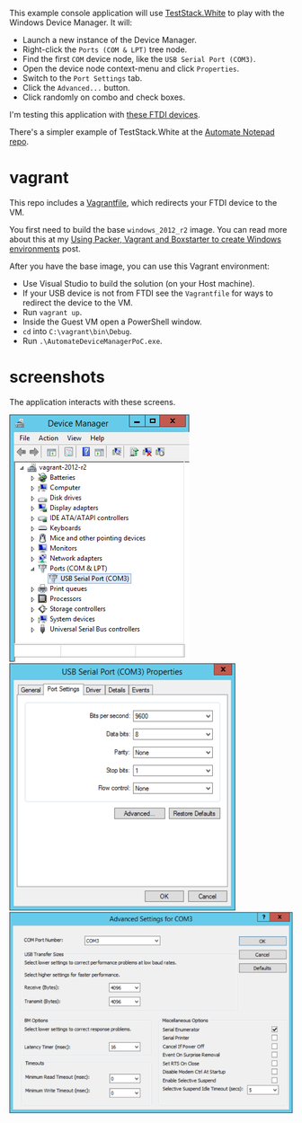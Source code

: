﻿
This example console application will use [TestStack.White](https://github.com/TestStack/White) to play with the Windows Device Manager. It will:

* Launch a new instance of the Device Manager.
* Right-click the `Ports (COM & LPT)` tree node.
* Find the first `COM` device node, like the `USB Serial Port (COM3)`.
* Open the device node context-menu and click `Properties`.
* Switch to the `Port Settings` tab.
* Click the `Advanced...` button.
* Click randomly on combo and check boxes.

I'm testing this application with [these FTDI devices](http://www.aliexpress.com/wholesale?SearchText=usb+serial+ftdi).

There's a simpler example of TestStack.White at the [Automate Notepad repo](https://github.com/rgl/AutomateNotepad).

# vagrant

This repo includes a [Vagrantfile](Vagrantfile), which redirects your FTDI device to the VM.

You first need to build the base `windows_2012_r2` image. You can read more about this at my [Using Packer, Vagrant and Boxstarter to create Windows environments](http://blog.ruilopes.com/using-packer-vagrant-and-boxstarter-to-create-windows-environments.html) post.

After you have the base image, you can use this Vagrant environment:

* Use Visual Studio to build the solution (on your Host machine).
* If your USB device is not from FTDI see the `Vagrantfile` for ways to redirect the device to the VM.
* Run `vagrant up`.
* Inside the Guest VM open a PowerShell window.
* `cd` into `C:\vagrant\bin\Debug`.
* Run `.\AutomateDeviceManagerPoC.exe`.

# screenshots

The application interacts with these screens.

![](screenshot-device-manager.png)
![](screenshot-device-properties.png)
![](screenshot-device-advanced-settings.png)
